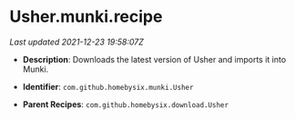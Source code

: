 # Usher.munki.recipe

_Last updated 2021-12-23 19:58:07Z_

- **Description**: Downloads the latest version of Usher and imports it into Munki.

- **Identifier**: `com.github.homebysix.munki.Usher`

- **Parent Recipes**: `com.github.homebysix.download.Usher`